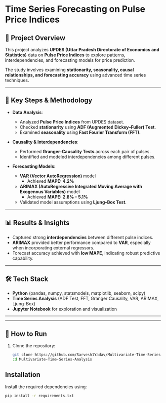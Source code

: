 # Time Series Forecasting on Pulse Price Indices  

## 📌 Project Overview  
This project analyzes **UPDES (Uttar Pradesh Directorate of Economics and Statistics)** data on **Pulse Price Indices** to explore patterns, interdependencies, and forecasting models for price prediction.  

The study involves examining **stationarity, seasonality, causal relationships, and forecasting accuracy** using advanced time series techniques.  

---

## 🔑 Key Steps & Methodology  

- **Data Analysis**:  
  - Analyzed **Pulse Price Indices** from UPDES dataset.  
  - Checked **stationarity** using **ADF (Augmented Dickey–Fuller) Test**.  
  - Examined **seasonality** using **Fast Fourier Transform (FFT)**.  

- **Causality & Interdependencies**:  
  - Performed **Granger-Causality Tests** across each pair of pulses.  
  - Identified and modeled interdependencies among different pulses.  

- **Forecasting Models**:  
  - **VAR (Vector AutoRegression)** model  
    - Achieved **MAPE: 4.2%**  
  - **ARIMAX (AutoRegressive Integrated Moving Average with Exogenous Variables)** model  
    - Achieved **MAPE: 2.8% – 5.1%**  
  - Validated model assumptions using **Ljung–Box Test**.  

---

## 📊 Results & Insights  
- Captured strong **interdependencies** between different pulse indices.  
- **ARIMAX** provided better performance compared to **VAR**, especially when incorporating external regressors.  
- Forecast accuracy achieved with **low MAPE**, indicating robust predictive capability.  

---

## 🛠️ Tech Stack  
- **Python** (pandas, numpy, statsmodels, matplotlib, seaborn, scipy)  
- **Time Series Analysis** (ADF Test, FFT, Granger Causality, VAR, ARIMAX, Ljung–Box)  
- **Jupyter Notebook** for exploration and visualization  

---


---

## 🚀 How to Run  
1. Clone the repository:  
   ```bash
   git clone https://github.com/Sarvesh1Yadav/Multivariate-Time-Series-Analysis.git
   cd Multivariate-Time-Series-Analysis

## Installation

Install the required dependencies using:

```bash
pip install -r requirements.txt


